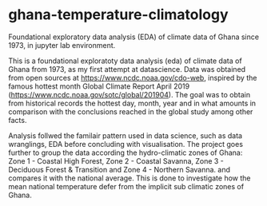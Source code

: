 # ghana-temperature-climatology
Foundational exploratory data analysis (EDA) of climate data of Ghana since 1973, in jupyter lab environment. 

This is a foundational exploratoty data analysis (eda) of climate data of Ghana from 1973, as my first attempt at datascience. 
Data was obtained from open sources at https://www.ncdc.noaa.gov/cdo-web, inspired by the famous hottest month 
Global Climate Report April 2019 (https://www.ncdc.noaa.gov/sotc/global/201904). The goal was to obtain from historical records 
the hottest day, month, year and in what amounts in comparison with the conclusions reached in the global study among other facts.

Analysis follwed the familair pattern used in data science, such as data wranglings, EDA before concluding with visualisation. 
The project goes further to group the data according the hydro-climatic zones of Ghana: Zone 1 - Coastal High Forest, 
Zone 2 - Coastal Savanna, Zone 3 - Deciduous Forest & Transition and Zone 4 - Northern Savanna. 
and compares it with the national average. This is done to investigate how the mean national temperature defer from the implicit 
sub climatic zones of Ghana.
